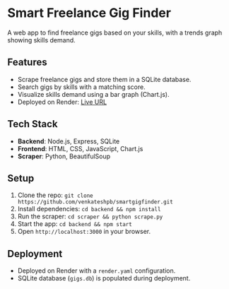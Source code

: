 # Smart Freelance Gig Finder

A web app to find freelance gigs based on your skills, with a trends graph showing skills demand.

## Features
- Scrape freelance gigs and store them in a SQLite database.
- Search gigs by skills with a matching score.
- Visualize skills demand using a bar graph (Chart.js).
- Deployed on Render: [Live URL](https://smartgigfinder.onrender.com)

## Tech Stack
- **Backend**: Node.js, Express, SQLite
- **Frontend**: HTML, CSS, JavaScript, Chart.js
- **Scraper**: Python, BeautifulSoup

## Setup
1. Clone the repo: `git clone https://github.com/venkateshpb/smartgigfinder.git`
2. Install dependencies: `cd backend && npm install`
3. Run the scraper: `cd scraper && python scrape.py`
4. Start the app: `cd backend && npm start`
5. Open `http://localhost:3000` in your browser.

## Deployment
- Deployed on Render with a `render.yaml` configuration.
- SQLite database (`gigs.db`) is populated during deployment.